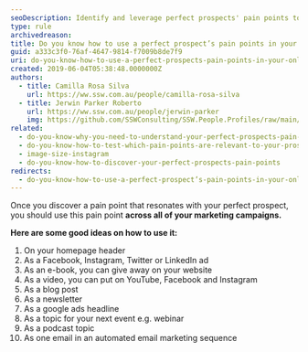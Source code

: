 ```yaml
---
seoDescription: Identify and leverage perfect prospects' pain points to create targeted online marketing campaigns that drive conversions and build brand loyalty.
type: rule
archivedreason:
title: Do you know how to use a perfect prospect’s pain points in your online marketing?
guid: a333c3f0-76af-4647-9814-f7009b8de7f9
uri: do-you-know-how-to-use-a-perfect-prospects-pain-points-in-your-online-marketing
created: 2019-06-04T05:38:48.0000000Z
authors:
  - title: Camilla Rosa Silva
    url: https://ww.ssw.com.au/people/camilla-rosa-silva
  - title: Jerwin Parker Roberto
    url: https://ww.ssw.com.au/people/jerwin-parker
    img: https://github.com/SSWConsulting/SSW.People.Profiles/raw/main/Jerwin-Parker/Images/Jerwin-Parker-Profile.jpg
related:
  - do-you-know-why-you-need-to-understand-your-perfect-prospects-pain-points
  - do-you-know-how-to-test-which-pain-points-are-relevant-to-your-prospect
  - image-size-instagram
  - do-you-know-how-to-discover-your-perfect-prospects-pain-points
redirects:
  - do-you-know-how-to-use-a-perfect-prospect’s-pain-points-in-your-online-marketing
---
```


Once you discover a pain point that resonates with your perfect prospect, you should use this pain point **across all of
your marketing campaigns.**

<!--endintro-->

**Here are some good ideas on how to use it:**

1. On your homepage header
2. As a Facebook, Instagram, Twitter or LinkedIn ad
3. As an e-book, you can give away on your website
4. As a video, you can put on YouTube, Facebook and Instagram
5. As a blog post
6. As a newsletter
7. As a google ads headline
8. As a topic for your next event e.g. webinar
9. As a podcast topic
10. As one email in an automated email marketing sequence
